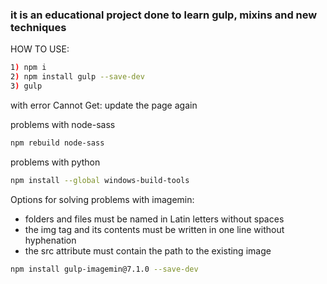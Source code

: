 
### it is an educational project done to learn gulp, mixins and new techniques

HOW TO USE:
```sh
1) npm i
2) npm install gulp --save-dev
3) gulp
```

with error Cannot Get: update the page again

problems with node-sass
```sh
npm rebuild node-sass
```
problems with python
```sh
npm install --global windows-build-tools
```

Options for solving problems with imagemin:
- folders and files must be named in Latin letters without spaces
- the img tag and its contents must be written in one line without hyphenation
- the src attribute must contain the path to the existing image
```sh
npm install gulp-imagemin@7.1.0 --save-dev
```